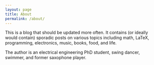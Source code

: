 ```yaml
---
layout: page
title: About
permalink: /about/
---
```


This is a blog that should be updated more often.
It contains (or ideally would contain) sporadic posts
on various topics including math, LaTeX, programming, electronics,
music, books, food, and life.

The author is an electrical engineering PhD student, swing dancer,
swimmer, and former saxophone player.

